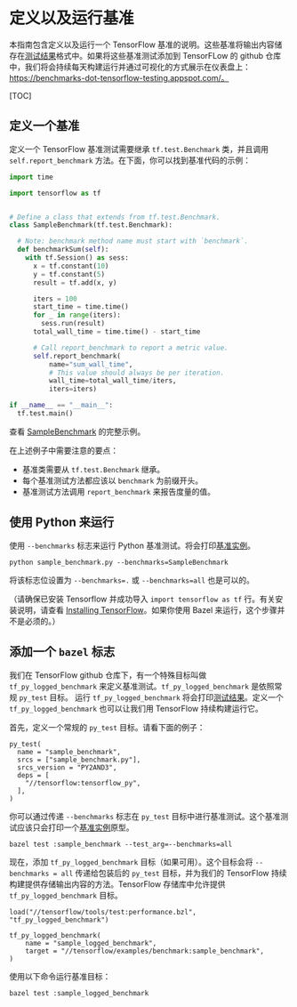 # 定义以及运行基准

本指南包含定义以及运行一个 TensorFlow 基准的说明。这些基准将输出内容储存在[测试结果](https://github.com/tensorflow/tensorflow/blob/master/tensorflow/core/util/test_log.proto)格式中。如果将这些基准测试添加到 TensorFLow 的 github 仓库中，我们将会持续每天构建运行并通过可视化的方式展示在仪表盘上：https://benchmarks-dot-tensorflow-testing.appspot.com/。

[TOC]


## 定义一个基准

定义一个 TensorFlow 基准测试需要继承 `tf.test.Benchmark` 类，并且调用 `self.report_benchmark` 方法。在下面，你可以找到基准代码的示例：

```python
import time

import tensorflow as tf


# Define a class that extends from tf.test.Benchmark.
class SampleBenchmark(tf.test.Benchmark):

  # Note: benchmark method name must start with `benchmark`.
  def benchmarkSum(self):
    with tf.Session() as sess:
      x = tf.constant(10)
      y = tf.constant(5)
      result = tf.add(x, y)

      iters = 100
      start_time = time.time()
      for _ in range(iters):
        sess.run(result)
      total_wall_time = time.time() - start_time

      # Call report_benchmark to report a metric value.
      self.report_benchmark(
          name="sum_wall_time",
          # This value should always be per iteration.
          wall_time=total_wall_time/iters,
          iters=iters)

if __name__ == "__main__":
  tf.test.main()
```
查看 [SampleBenchmark](https://github.com/tensorflow/tensorflow/tree/master/tensorflow/examples/benchmark/) 的完整示例。

在上述例子中需要注意的要点：

* 基准类需要从 `tf.test.Benchmark` 继承。
* 每个基准测试方法都应该以 `benchmark` 为前缀开头。
* 基准测试方法调用 `report_benchmark` 来报告度量的值。

## 使用 Python 来运行

使用 `--benchmarks` 标志来运行 Python 基准测试。将会打印[基准实例](https://github.com/tensorflow/tensorflow/tree/master/tensorflow/core/util/test_log.proto)。

```
python sample_benchmark.py --benchmarks=SampleBenchmark
```

将该标志位设置为 `--benchmarks=.` 或 `--benchmarks=all` 也是可以的。

（请确保已安装 Tensorflow 并成功导入 `import tensorflow as tf` 行。有关安装说明，请查看 [Installing TensorFlow](../install/)。如果你使用 Bazel 来运行，这个步骤并不是必须的。）

## 添加一个 `bazel` 标志

我们在 TensorFlow github 仓库下，有一个特殊目标叫做 `tf_py_logged_benchmark` 来定义基准测试。`tf_py_logged_benchmark` 是依照常规 `py_test` 目标。 运行 `tf_py_logged_benchmark` 将会打印[测试结果](https://github.com/tensorflow/tensorflow/blob/master/tensorflow/core/util/test_log.proto)。定义一个 `tf_py_logged_benchmark` 也可以让我们用 TensorFlow 持续构建运行它。

首先，定义一个常规的 `py_test` 目标。请看下面的例子：

```build
py_test(
  name = "sample_benchmark",
  srcs = ["sample_benchmark.py"],
  srcs_version = "PY2AND3",
  deps = [
    "//tensorflow:tensorflow_py",
  ],
)
```

你可以通过传递 `--benchmarks` 标志在 `py_test` 目标中进行基准测试。这个基准测试应该只会打印一个[基准实例](https://github.com/tensorflow/tensorflow/tree/master/tensorflow/core/util/test_log.proto)原型。

```shell
bazel test :sample_benchmark --test_arg=--benchmarks=all
```


现在，添加 `tf_py_logged_benchmark` 目标（如果可用）。这个目标会将 `--benchmarks = all` 传递给包装后的 `py_test` 目标，并为我们的 TensorFlow 持续构建提供存储输出内容的方法。TensorFlow 存储库中允许提供 `tf_py_logged_benchmark` 目标。 

```build
load("//tensorflow/tools/test:performance.bzl", "tf_py_logged_benchmark")

tf_py_logged_benchmark(
    name = "sample_logged_benchmark",
    target = "//tensorflow/examples/benchmark:sample_benchmark",
)
```

使用以下命令运行基准目标：

```shell
bazel test :sample_logged_benchmark
```
